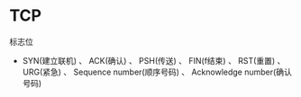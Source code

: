 # TCP

标志位  
- SYN(建立联机) 、 ACK(确认) 、 PSH(传送) 、 FIN(f结束) 、 RST(重置) 、 URG(紧急) 、 Sequence number(顺序号码) 、 Acknowledge number(确认号码)